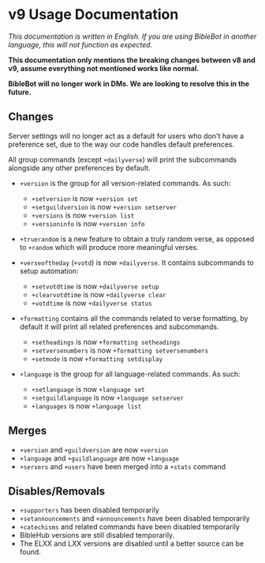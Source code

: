 # v9 Usage Documentation

*This documentation is written in English. If you are using BibleBot in another language, this will not function as expected.*

**This documentation only mentions the breaking changes between v8 and v9, assume everything not mentioned works like normal.**

**BibleBot will no longer work in DMs. We are looking to resolve this in the future.**

## Changes

Server settings will no longer act as a default for users who don't have a preference set, due to the way our code handles default preferences.

All group commands (except `+dailyverse`) will print the subcommands alongside any other preferences by default.

* `+version` is the group for all version-related commands. As such:
  - `+setversion` is now `+version set`
  - `+setguildversion` is now `+version setserver`
  - `+versions` is now `+version list`
  - `+versioninfo` is now `+version info`

* `+truerandom` is a new feature to obtain a truly random verse, as opposed to `+random` which will produce more meaningful verses.

* `+verseoftheday` (`+votd`) is now `+dailyverse`. It contains subcommands to setup automation:
  - `+setvotdtime` is now `+dailyverse setup`
  - `+clearvotdtime` is now `+dailyverse clear`
  - `+votdtime` is now `+dailyverse status`

* `+formatting` contains all the commands related to verse formatting, by default it will print all related preferences and subcommands.
  - `+setheadings` is now `+formatting setheadings`
  - `+setversenumbers` is now `+formatting setversenumbers`
  - `+setmode` is now `+formatting setdisplay`

* `+language` is the group for all language-related commands. As such:
  - `+setlanguage` is now `+language set`
  - `+setguildlanguage` is now `+language setserver`
  - `+languages` is now `+language list`


## Merges

* `+version` and `+guildversion` are now `+version`
* `+language` and `+guildlanguage` are now `+language`
* `+servers` and `+users` have been merged into a `+stats` command

## Disables/Removals

* `+supporters` has been disabled temporarily
* `+setannouncements` and `+announcements` have been disabled temporarily
* `+catechisms` and related commands have been disabled temporarily
* BibleHub versions are still disabled temporarily.
* The ELXX and LXX versions are disabled until a better source can be found.
